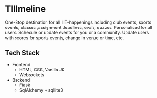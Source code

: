 # TIIImeline

One-Stop destination for all IIIT-happenings including club events, sports events, classes ,assignment deadlines, evals, quzzes. Personalised for all users. Schedule or update events for you or a community. Update users with scores for sports events, change in venue or time, etc.

## Tech Stack
- Frontend
  - HTML, CSS, Vanilla JS
  - Websockets
- Backend
  - Flask
  - SqlAlchemy + sqllite3
